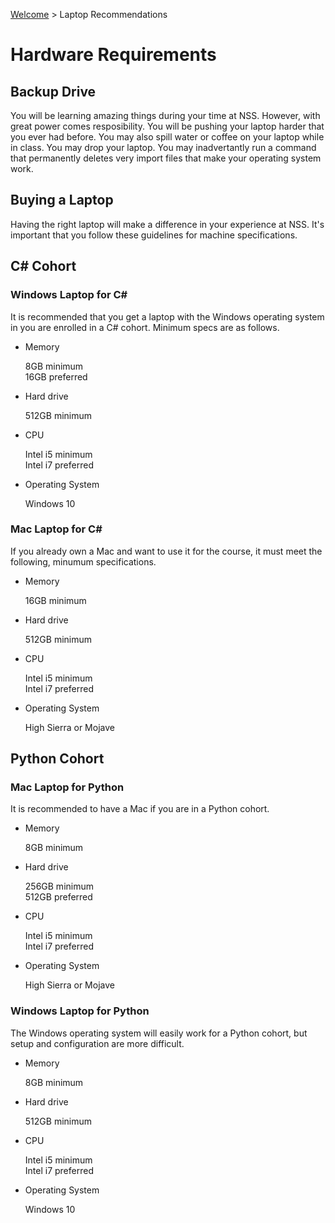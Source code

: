 [Welcome](https://nashville-software-school.github.io/prework/) > Laptop Recommendations

# Hardware Requirements

## Backup Drive

You will be learning amazing things during your time at NSS. However, with great power comes resposibility. You will be pushing your laptop harder that you ever had before. You may also spill water or coffee on your laptop while in class. You may drop your laptop. You may inadvertantly run a command that permanently deletes very import files that make your operating system work.

## Buying a Laptop

Having the right laptop will make a difference in your experience at NSS. It's important that you follow these guidelines for machine specifications.

## C# Cohort

### Windows Laptop for C#

It is recommended that you get a laptop with the Windows operating system in you are enrolled in a C# cohort. Minimum specs are as follows.

<ul class="list list--doubleItems list--noLinks">
    <li class="listItem listItem--doubleItems">
        <p class="listItem__header">Memory</p>
        <div>8GB minimum</div>
        <div>16GB preferred</div>
    </li>
    <li class="listItem listItem--doubleItems">
        <p class="listItem__header">Hard drive</p>
        512GB minimum
    </li>
</ul>

<ul class="list list--doubleItems list--noLinks">
    <li class="listItem listItem--doubleItems">
        <p class="listItem__header">CPU</p>
        <div>Intel i5 minimum</div>
        <div>Intel i7 preferred</div>
    </li>
    <li class="listItem listItem--doubleItems">
        <p class="listItem__header">Operating System</p>
        Windows 10
    </li>
</ul>

### Mac Laptop for C#

If you already own a Mac and want to use it for the course, it must meet the following, minumum specifications.

<ul class="list list--doubleItems list--noLinks">
    <li class="listItem listItem--doubleItems">
        <p class="listItem__header">Memory</p>
        <div>16GB minimum</div>
    </li>
    <li class="listItem listItem--doubleItems">
        <p class="listItem__header">Hard drive</p>
        512GB minimum
    </li>
</ul>

<ul class="list list--doubleItems list--noLinks">
    <li class="listItem listItem--doubleItems">
        <p class="listItem__header">CPU</p>
        <div>Intel i5 minimum</div>
        <div>Intel i7 preferred</div>
    </li>
    <li class="listItem listItem--doubleItems">
        <p class="listItem__header">Operating System</p>
        High Sierra or Mojave
    </li>
</ul>

## Python Cohort

### Mac Laptop for Python

It is recommended to have a Mac if you are in a Python cohort.

<ul class="list list--doubleItems list--noLinks">
    <li class="listItem listItem--doubleItems">
        <p class="listItem__header">Memory</p>
        <div>8GB minimum</div>
    </li>
    <li class="listItem listItem--doubleItems">
        <p class="listItem__header">Hard drive</p>
        <div>256GB minimum</div>
        <div>512GB preferred</div>
    </li>
</ul>

<ul class="list list--doubleItems list--noLinks">
    <li class="listItem listItem--doubleItems">
        <p class="listItem__header">CPU</p>
        <div>Intel i5 minimum</div>
        <div>Intel i7 preferred</div>
    </li>
    <li class="listItem listItem--doubleItems">
        <p class="listItem__header">Operating System</p>
        High Sierra or Mojave
    </li>
</ul>

### Windows Laptop for Python

The Windows operating system will easily work for a Python cohort, but setup and configuration are more difficult.

<ul class="list list--doubleItems list--noLinks">
    <li class="listItem listItem--doubleItems">
        <p class="listItem__header">Memory</p>
        <div>8GB minimum</div>
    </li>
    <li class="listItem listItem--doubleItems">
        <p class="listItem__header">Hard drive</p>
        512GB minimum
    </li>
</ul>

<ul class="list list--doubleItems list--noLinks">
    <li class="listItem listItem--doubleItems">
        <p class="listItem__header">CPU</p>
        <div>Intel i5 minimum</div>
        <div>Intel i7 preferred</div>
    </li>
    <li class="listItem listItem--doubleItems">
        <p class="listItem__header">Operating System</p>
        Windows 10
    </li>
</ul>
